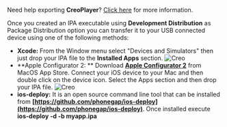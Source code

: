 Need help exporting **CreoPlayer**? [Click here](export_creoplayer.html) for more information.

Once you created an IPA executable using **Development Distribution** as Package Distribution option you can transfer it to your USB connected device using one of the following methods:
* **Xcode:** From the Window menu select "Devices and Simulators" then just drop your IPA file to the **Installed Apps** section.
![Creo](creo_transfer_app_2.png)
* **Apple Configurator 2: ** Download **[Apple Configurator 2](https://itunes.apple.com/us/app/apple-configurator-2/id1037126344?mt=12)** from MacOS App Store. Connect your iOS device to your Mac and then double click on the device icon. Select the Apps section and then drop your IPA file.
![Creo](creo_transfer_app_3.png)
* **ios-deploy:** It is an open source command line tool that can be installed from **[https://github.com/phonegap/ios-deploy](https://github.com/phonegap/ios-deploy)**. 
Once installed execute **ios-deploy -d -b myapp.ipa**